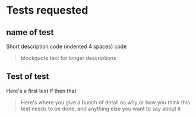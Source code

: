 # Tests requested

## **name of test**
Short description
    code (indented 4 spaces)
    code
> blockquote text for longer
> descriptions

## **Test of test**
Here's a first test
    If
		then
			that

> Here's where you give a bunch of detail os 
> why or how you think this test needs to be 
> done, and anything else you want to say about it

